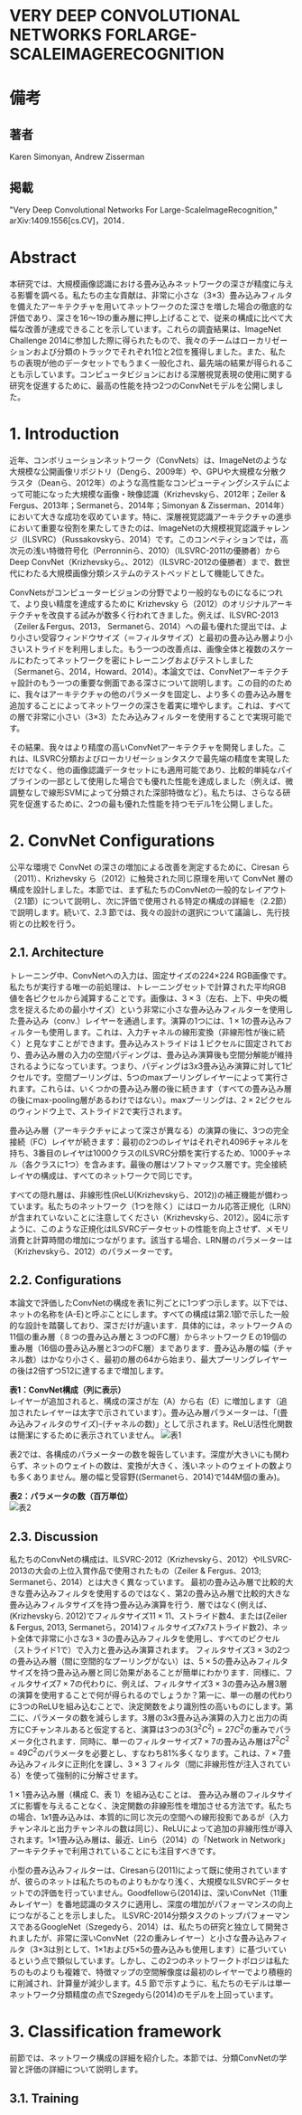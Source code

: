 # VERY DEEP CONVOLUTIONAL NETWORKS FORLARGE-SCALEIMAGERECOGNITION

# 備考
## 著者
Karen Simonyan, Andrew Zisserman

## 掲載
"Very Deep Convolutional Networks For Large-ScaleImageRecognition," arXiv:1409.1556[cs.CV]，2014．

# Abstract
本研究では、大規模画像認識における畳み込みネットワークの深さが精度に与える影響を調べる。私たちの主な貢献は、非常に小さな（3×3）畳み込みフィルタを備えたアーキテクチャを用いてネットワークのた深さを増した場合の徹底的な評価であり、深さを16～19の重み層に押し上げることで、従来の構成に比べて大幅な改善が達成できることを示しています。これらの調査結果は、ImageNet Challenge 2014に参加した際に得られたもので、我々のチームはローカリゼーションおよび分類のトラックでそれぞれ1位と2位を獲得しました。また、私たちの表現が他のデータセットでもうまく一般化され、最先端の結果が得られることも示しています。コンピュータビジョンにおける深層視覚表現の使用に関する研究を促進するために、最高の性能を持つ2つのConvNetモデルを公開しました。

# 1. Introduction
近年、コンボリューションネットワーク（ConvNets）は、ImageNetのような大規模な公開画像リポジトリ（Dengら、2009年）や、GPUや大規模な分散クラスタ（Deanら、2012年）のような高性能なコンピューティングシステムによって可能になった大規模な画像・映像認識（Krizhevskyら、2012年；Zeiler & Fergus、2013年；Sermanetら、2014年；Simonyan & Zisserman、2014年）において大きな成功を収めています。特に、深層視覚認識アーキテクチャの進歩において重要な役割を果たしてきたのは、ImageNetの大規模視覚認識チャレンジ（ILSVRC）（Russakovskyら、2014）です。このコンペティションでは，高次元の浅い特徴符号化（Perronninら、2010）（ILSVRC-2011の優勝者）からDeep ConvNet（Krizhevskyら。、2012）（ILSVRC-2012の優勝者）まで、数世代にわたる大規模画像分類システムのテストベッドとして機能してきた。

ConvNetsがコンピュータービジョンの分野でより一般的なものになるにつれて、より良い精度を達成するために Krizhevsky ら（2012）のオリジナルアーキテクチャを改良する試みが数多く行われてきました。例えば、ILSVRC-2013（Zeiler＆Fergus、2013， Sermanetら、2014）への最も優れた提出では、より小さい受容ウィンドウサイズ（＝フィルタサイズ）と最初の畳み込み層より小さいストライドを利用しました。もう一つの改善点は、画像全体と複数のスケールにわたってネットワークを密にトレーニングおよびテストしました（Sermanetら、2014，Howard、2014）。本論文では、ConvNetアーキテクチャ設計のもう一つの重要な側面である深さについて説明します。この目的のために、我々はアーキテクチャの他のパラメータを固定し、より多くの畳み込み層を追加することによってネットワークの深さを着実に増やします。これは、すべての層で非常に小さい（3×3）たたみ込みフィルターを使用することで実現可能です。

その結果、我々はより精度の高いConvNetアーキテクチャを開発しました。これは、ILSVRC分類およびローカリゼーションタスクで最先端の精度を実現しただけでなく、他の画像認識データセットにも適用可能であり、比較的単純なパイプラインの一部として使用した場合でも優れた性能を達成しました（例えば、微調整なしで線形SVMによって分類された深部特徴など）。私たちは、さらなる研究を促進するために、2つの最も優れた性能を持つモデル1を公開しました。

# 2. ConvNet Configurations
公平な環境で ConvNet の深さの増加による改善を測定するために、Ciresan ら（2011）、Krizhevsky ら（2012）に触発された同じ原理を用いて ConvNet 層の構成を設計しました。本節では、まず私たちのConvNetの一般的なレイアウト（2.1節）について説明し、次に評価で使用される特定の構成の詳細を（2.2節）で説明します。続いて、2.3 節では、我々の設計の選択について議論し、先行技術との比較を行う。

## 2.1. Architecture
トレーニング中、ConvNetへの入力は、固定サイズの224×224 RGB画像です。私たちが実行する唯一の前処理は、トレーニングセットで計算された平均RGB値を各ピクセルから減算することです。画像は、$3×3$（左右、上下、中央の概念を捉えるための最小サイズ）という非常に小さな畳み込みフィルターを使用した畳み込み（conv.）レイヤーを通過します。演算の1つには、$1×1$の畳み込みフィルターも使用します。これは、入力チャネルの線形変換（非線形性が後に続く）と見なすことができます。畳み込みストライドは１ピクセルに固定されており、畳み込み層の入力の空間パディングは、畳み込み演算後も空間分解能が維持されるようになっています。つまり、パディングは$3x3$畳み込み演算に対して1ピクセルです。空間プーリングは、5つのmaxプーリングレイヤーによって実行されます。これらは、いくつかの畳み込み層の後に続きます（すべての畳み込み層の後にmax-pooling層があるわけではない）。maxプーリングは、$2×2$ピクセルのウィンドウ上で、ストライド2で実行されます。

畳み込み層（アーキテクチャによって深さが異なる）の演算の後に、3つの完全接続（FC）レイヤが続きます：最初の2つのレイヤはそれぞれ4096チャネルを持ち、3番目のレイヤは1000クラスのILSVRC分類を実行するため、1000チャネル（各クラスに1つ）を含みます。最後の層はソフトマックス層です。完全接続レイヤの構成は、すべてのネットワークで同じです。

すべての隠れ層は、非線形性(ReLU(Krizhevskyら、2012))の補正機能が備わっています。私たちのネットワーク（1つを除く）にはローカル応答正規化（LRN）が含まれていないことに注意してください（Krizhevskyら、2012）。図4に示すように、このような正規化はILSVRCデータセットの性能を向上させず、メモリ消費と計算時間の増加につながります。該当する場合、LRN層のパラメーターは（Krizhevskyら、2012）のパラメーターです。

## 2.2. Configurations
本論文で評価したConvNetの構成を表1に列ごとに1つずつ示します。以下では、ネットの名称を(A-E)と呼ぶことにします。すべての構成は第2.1節で示した一般的な設計を踏襲しており、深さだけが違います．具体的には，ネットワークＡの11個の重み層（８つの畳み込み層と３つのFC層）からネットワークＥの19個の重み層（16個の畳み込み層と3つのFC層）まであります．畳み込み層の幅（チャネル数）はかなり小さく、最初の層の64から始まり、最大プーリングレイヤーの後は2倍ずつ512に達するまで増加します。

**表1：ConvNet構成（列に表示）**\
レイヤーが追加されると、構成の深さが左（A）から右（E）に増加します（追加されたレイヤーは太字で示されています）。畳み込み層パラメーターは、「(畳み込みフィルタのサイズ)-(チャネルの数)」として示されます。ReLU活性化関数は簡潔にするために表示されていません。
![表1](https://raw.githubusercontent.com/rurusasu/paper/master/AI%E6%8A%80%E8%A1%93/AI%E6%8A%80%E8%A1%93%E5%BF%9C%E7%94%A8/VGGNet%20Very%20deep%20convolutional%20networks%20for%20large-scale-image-recognition/%E7%94%BB%E5%83%8F/%E8%A1%A81.png)

表2では、各構成のパラメーターの数を報告しています。深度が大きいにも関わらず、ネットのウェイトの数は、変換が大きく、浅いネットのウェイトの数よりも多くありません。層の幅と受容野((Sermanetら、2014)で144M個の重み)。

**表2：パラメータの数（百万単位）**\
![表2](https://raw.githubusercontent.com/rurusasu/paper/master/AI%E6%8A%80%E8%A1%93/AI%E6%8A%80%E8%A1%93%E5%BF%9C%E7%94%A8/VGGNet%20Very%20deep%20convolutional%20networks%20for%20large-scale-image-recognition/%E7%94%BB%E5%83%8F/%E8%A1%A82.png)

## 2.3. Discussion
私たちのConvNetの構成は、ILSVRC-2012（Krizhevskyら、2012）やILSVRC-2013の大会の上位入賞作品で使用されたもの（Zeiler & Fergus、2013; Sermanetら、2014）とは大きく異なっています。
最初の畳み込み層で比較的大きな畳み込みフィルタを使用するのではなく、第2の畳み込み層で比較的大きな畳み込みフィルタサイズを持つ畳み込み演算を行う．層ではなく(例えば、(Krizhevskyら. 2012)でフィルタサイズ$11×11$、ストライド数4、または(Zeiler & Fergus, 2013, Sermanetら，2014)フィルタサイズ$7x7$ストライド数2)、ネット全体で非常に小さな$3×3$の畳み込みフィルタを使用し、すべてのピクセル（ストライド1で）で入力と畳み込み演算されます。
フィルタサイズ$3×3$の2つの畳み込み層（間に空間的なプーリングがない）は、$5×5$の畳み込みフィルタサイズを持つ畳み込み層と同じ効果があることが簡単にわかります．同様に、フィルタサイズ$7×7$の代わりに、例えば、フィルタサイズ$3×3$の畳み込み層3層の演算を使用することで何が得られるのでしょうか？第一に、単一の層の代わりに3つのReLUを組み込むことで、決定関数をより識別性の高いものにします。第二に、パラメータの数を減らします。3層の$3x3$畳み込み演算の入力と出力の両方にCチャンネルあると仮定すると、演算は3つの3$(3^2C^2) = 27C^2$の重みでパラメータ化されます．同時に、単一のフィルターサイズ$7 \times 7$の畳み込み層は$7^2C^2 = 49C^2$のパラメータを必要とし、すなわち$81\%$多くなります。これは、$7 \times 7$畳み込みフィルタに正則化を課し、$3 \times 3$ フィルタ（間に非線形性が注入されている）を使って強制的に分解させます。

$1×1$畳み込み層（構成 C、表 1）を組み込むことは、 畳み込み層のフィルタサイズに影響を与えることなく、決定関数の非線形性を増加させる方法です。私たちの場合、$1x1$畳み込みは、本質的に同じ次元の空間への線形投影であるが（入力チャンネルと出力チャンネルの数は同じ）、ReLUによって追加の非線形性が導入されます。1×1畳み込み層は、最近、Linら（2014）の「Network in Network」アーキテクチャで利用されていることにも注目すべきです。

小型の畳み込みフィルターは、Ciresanら(2011)によって既に使用されていますが、彼らのネットは私たちのものよりもかなり浅く、大規模なILSVRCデータセットでの評価を行っていません。Goodfellowら(2014)は、深いConvNet（11重みレイヤー）を番地認識のタスクに適用し、深度の増加がパフォーマンスの向上につながることを示しました。 ILSVRC-2014分類タスクのトップパフォーマンスであるGoogleNet（Szegedyら、2014）は、私たちの研究と独立して開発されましたが、非常に深いConvNet（22の重みレイヤー）と小さな畳み込みフィルタ（3×3は別として、1×1および5×5の畳み込みも使用します）に基づいているという点で類似しています。しかし、この2つのネットワークトポロジは私たちのものよりも複雑で、特徴マップの空間解像度は最初のレイヤーでより積極的に削減され、計算量が減少します。4.5 節で示すように、私たちのモデルは単一ネットワーク分類精度の点でSzegedyら(2014)のモデルを上回っています。

# 3. Classification framework
前節では、ネットワーク構成の詳細を紹介した。本節では、分類ConvNetの学習と評価の詳細について説明します。

## 3.1. Training
